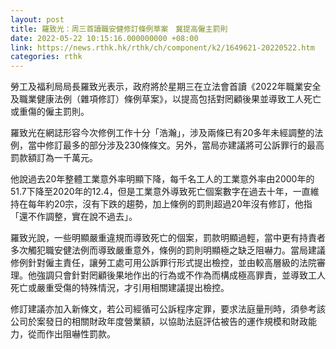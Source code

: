 ```yaml
---
layout: post
title: 羅致光：周三首讀職安健修訂條例草案　冀提高僱主罰則
date: 2022-05-22 10:15:16.000000000 +08:00
link: https://news.rthk.hk/rthk/ch/component/k2/1649621-20220522.htm
categories: rthk
---
```


勞工及福利局局長羅致光表示，政府將於星期三在立法會首讀《2022年職業安全及職業健康法例（雜項修訂）條例草案》，以提高包括對罔顧後果並導致工人死亡或重傷的僱主罰則。

羅致光在網誌形容今次修例工作十分「浩瀚」，涉及兩條已有20多年未經調整的法例，當中修訂最多的部分涉及230條條文。另外，當局亦建議將可公訴罪行的最高罰款額訂為一千萬元。

他說過去20年整體工業意外率明顯下降，每千名工人的工業意外率由2000年的51.7下降至2020年的12.4，但是工業意外導致死亡個案數字在過去十年，一直維持在每年約20宗，沒有下跌的趨勢，加上條例的罰則超過20年沒有修訂，他指「還不作調整，實在說不過去」。

羅致光說，一些明顯嚴重違規而導致死亡的個案，罰款明顯過輕，當中更有持責者多次觸犯職安健法例而導致嚴重意外，條例的罰則明顯極之缺乏阻嚇力。當局建議修例針對僱主責任，讓勞工處可用公訴罪行形式提出檢控，並由較高層級的法院審理。他強調只會針對罔顧後果地作出的行為或不作為而構成極高罪責，並導致工人死亡或嚴重受傷的特殊情況，才引用相關建議提出檢控。

修訂建議亦加入新條文，若公司經循可公訴程序定罪，要求法庭量刑時，須參考該公司於案發日的相關財政年度營業額，以協助法庭評估被告的運作規模和財政能力，從而作出阻嚇性罰款。
